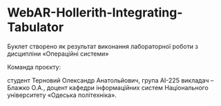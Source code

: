 # WebAR-Hollerith-Integrating-Tabulator
Буклет створено як результат виконання лабораторної роботи з дисципліни «Операційні системи»

Команда проєкту:

студент Терновий Олександр Анатольйович, група АІ-225
викладач – Блажко О.А., доцент кафедри інформаційних систем Національного університету «Одеська політехніка».
